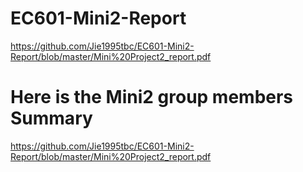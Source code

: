 # EC601-Mini2-Report
https://github.com/Jie1995tbc/EC601-Mini2-Report/blob/master/Mini%20Project2_report.pdf

# Here is the Mini2 group members Summary
https://github.com/Jie1995tbc/EC601-Mini2-Report/blob/master/Mini%20Project2_report.pdf
